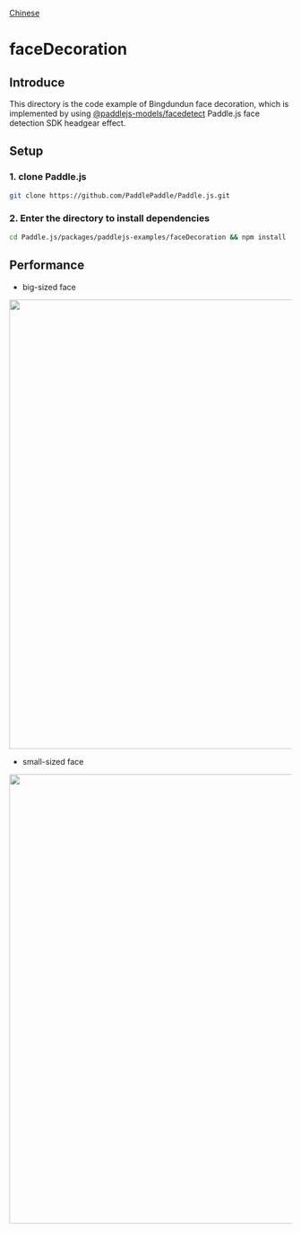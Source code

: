 [Chinese](./README_cn.md)

# faceDecoration

## Introduce

This directory is the code example of Bingdundun face decoration, which is implemented by using [@paddlejs-models/facedetect](https://www.npmjs.com/package/@paddlejs-models/facedetect) Paddle.js face detection SDK headgear effect.

## Setup

### **1. clone Paddle.js**
```sh
git clone https://github.com/PaddlePaddle/Paddle.js.git
```

### **2. Enter the directory to install dependencies**
```sh
cd Paddle.js/packages/paddlejs-examples/faceDecoration && npm install
```

## Performance

+ big-sized face
<img width="800"  src="https://mms-voice-fe.cdn.bcebos.com/pdmodel/face/detection/pic/bigsize.png"/>

+ small-sized face
<img width="800" src="https://mms-voice-fe.cdn.bcebos.com/pdmodel/face/detection/pic/smallsize.png"/>
